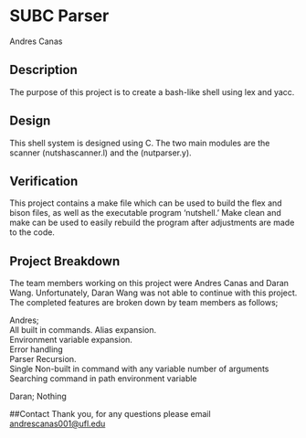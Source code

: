 # SUBC Parser
Andres Canas

## Description
The purpose of this project is to create a bash-like shell using lex and yacc.


## Design	
This shell system is designed using C. The two main modules are the scanner (nutshascanner.l) and the (nutparser.y).


## Verification
This project contains a make file which can be used to build the flex and bison files, as well as the executable program ‘nutshell.’ Make clean and make can be used to easily rebuild the program after adjustments are made to the code.


## Project Breakdown
The team members working on this project were Andres Canas and Daran Wang. Unfortunately, Daran Wang was not able to continue with this project. The completed features are broken down by team members as follows;  

Andres;  
All built in commands. 
Alias expansion.  
Environment variable expansion.  
Error handling      
Parser Recursion.  
Single Non-built in command with any variable number of arguments 
Searching command in path environment variable 

Daran;
Nothing 

##Contact
Thank you, for any questions please email andrescanas001@ufl.edu
